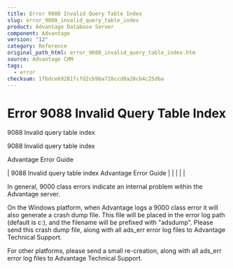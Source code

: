 ```yaml
---
title: Error 9088 Invalid Query Table Index
slug: error_9088_invalid_query_table_index
product: Advantage Database Server
component: Advantage
version: "12"
category: Reference
original_path_html: error_9088_invalid_query_table_index.htm
source: Advantage CHM
tags:
  - error
checksum: 1fbdce69281fcfd2cb96a728ccd8a20cb4c25dba
---
```


# Error 9088 Invalid Query Table Index

9088 Invalid query table index

9088 Invalid query table index

Advantage Error Guide

| 9088 Invalid query table index  Advantage Error Guide |  |  |  |  |

In general, 9000 class errors indicate an internal problem within the Advantage server.

On the Windows platform, when Advantage logs a 9000 class error it will also generate a crash dump file. This file will be placed in the error log path (default is c:\), and the filename will be prefixed with "adsdump". Please send this crash dump file, along with all ads\_err error log files to Advantage Technical Support.

For other platforms, please send a small re-creation, along with all ads\_err error log files to Advantage Technical Support.
